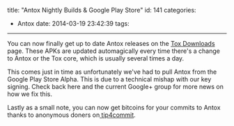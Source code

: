 title: "Antox Nightly Builds & Google Play Store"
id: 141
categories:
  - Antox
date: 2014-03-19 23:42:39
tags:
---

You can now finally get up to date Antox releases on the [Tox Downloads](http://wiki.tox.im/binaries) page. These APKs are updated automagically every time there's a change to Antox or the Tox core, which is usually several times a day.

This comes just in time as unfortunately we've had to pull Antox from the Google Play Store Alpha. This is due to a technical mishap with our key signing. Check back here and the current Google+ group for more news on how we fix this.

Lastly as a small note, you can now get bitcoins for your commits to Antox thanks to anonymous doners on[ tip4commit](http://tip4commit.com/projects/654).